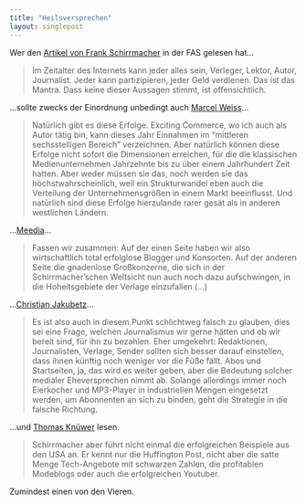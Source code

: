 ```yaml
---
title: "Heilsversprechen"
layout: singlepost
---
```


Wer den [Artikel von Frank Schirrmacher](http://www.faz.net/aktuell/feuilleton/medien/zukunft-des-journalismus-das-heilige-versprechen-11970610.html) in der FAS gelesen hat...

> Im Zeitalter des Internets kann jeder alles sein, Verleger, Lektor, Autor, Journalist. Jeder kann partizipieren, jeder Geld verdienen. Das ist das Mantra. Dass keine dieser Aussagen stimmt, ist offensichtlich.

...sollte zwecks der Einordnung unbedingt auch [Marcel Weiss](http://www.neunetz.com/2012/11/26/die-dauer-von-strukturwandel-und-die-ungeduld-des-frank-schirrmacher/)...

> Natürlich gibt es diese Erfolge. Exciting Commerce, wo ich auch als Autor tätig bin, kann dieses Jahr Einnahmen im “mittleren sechsstelligen Bereich” verzeichnen. Aber natürlich können diese Erfolge nicht sofort die Dimensionen erreichen, für die die klassischen Medienunternehmen Jahrzehnte bis zu über einem Jahrhundert Zeit hatten. Aber weder müssen sie das, noch werden sie das höchstwahrscheinlich, weil ein Strukturwandel eben auch die Verteilung der Unternehmensgrößen in einem Markt beeinflusst. Und natürlich sind diese Erfolge hierzulande rarer gesät als in anderen westlichen Ländern.

...[Meedia](http://meedia.de/internet/frank-schirrmachers-online-wutanfall/2012/11/26.html)...

> Fassen wir zusammen: Auf der einen Seite haben wir also wirtschaftlich total erfolglose Blogger und Konsorten. Auf der anderen Seite die gnadenlose Großkonzerne, die sich in der Schirrmacher’schen Weltsicht nun auch noch dazu aufschwingen, in die Hoheitsgebiete der Verlage einzufallen (...)

...[Christian Jakubetz](http://www.blog-cj.de/blog/2012/11/26/schirrmachers-mondfahrt/)...

> Es ist also auch in diesem Punkt schlichtweg falsch zu glauben, dies sei eine Frage, welchen Journalismus wir gerne hätten und ob wir bereit sind, für ihn zu bezahlen. Eher umgekehrt: Redaktionen, Journalisten, Verlage, Sender sollten sich besser darauf einstellen, dass ihnen künftig noch weniger vor die Füße fällt. Abos und Startseiten, ja, das wird es weiter geben, aber die Bedeutung solcher medialer Eheversprechen nimmt ab. Solange allerdings immer noch Eierkocher und MP3-Player in industriellen Mengen eingesetzt werden, um Abonnenten an sich zu binden, geht die Strategie in die falsche Richtung.

...und [Thomas Knüwer](http://www.indiskretionehrensache.de/2012/11/frank-schirrmacher/) lesen.

> Schirrmacher aber führt nicht einmal die erfolgreichen Beispiele aus den USA an. Er kennt nur die Huffington Post, nicht aber die satte Menge Tech-Angebote mit schwarzen Zahlen, die profitablen Modeblogs oder auch die erfolgreichen Youtuber.

Zumindest einen von den Vieren.